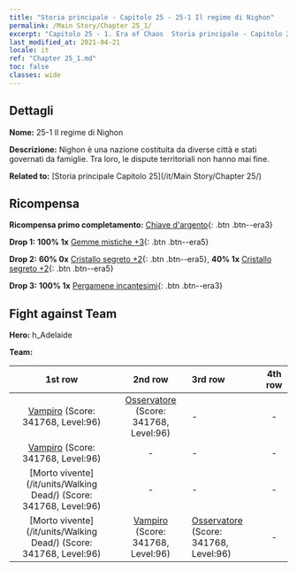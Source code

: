 ```yaml
---
title: "Storia principale - Capitolo 25 - 25-1 Il regime di Nighon"
permalink: /Main Story/Chapter 25_1/
excerpt: "Capitolo 25 - 1. Era of Chaos  Storia principale - Capitolo 25_1. 25-1 Il regime di Nighon"
last_modified_at: 2021-04-21
locale: it
ref: "Chapter 25_1.md"
toc: false
classes: wide
---
```


## Dettagli

 **Nome:** 25-1 Il regime di Nighon

 **Descrizione:** Nighon è una nazione costituita da diverse città e stati governati da famiglie. Tra loro, le dispute territoriali non hanno mai fine.

 **Related to:** [Storia principale Capitolo 25](/it/Main Story/Chapter 25/)

## Ricompensa

 **Ricompensa primo completamento:** [Chiave d'argento](/it/Items/con_693/){: .btn .btn--era3}

 **Drop 1:** **100% 1x** [Gemme mistiche +3](/it/Items/mat_86/){: .btn .btn--era5}

 **Drop 2:** **60% 0x** [Cristallo segreto +2](/it/Items/mat_80/){: .btn .btn--era5}, **40% 1x** [Cristallo segreto +2](/it/Items/mat_80/){: .btn .btn--era5}

 **Drop 3:** **100% 1x** [Pergamene incantesimi](/it/Items/con_694/){: .btn .btn--era3}


## Fight against Team
 **Hero:** h_Adelaide

 **Team:**


  | 1st row | 2nd row | 3rd row | 4th row |
  |:----:|:----:|:----|:----:|
  | [Vampiro](/it/units/Vampire/) (Score: 341768, Level:96)  | [Osservatore](/it/units/Beholder/) (Score: 341768, Level:96)  | - | - |
  | [Vampiro](/it/units/Vampire/) (Score: 341768, Level:96)  | - | - | - |
  | [Morto vivente](/it/units/Walking Dead/) (Score: 341768, Level:96)  | - | - | - |
  | [Morto vivente](/it/units/Walking Dead/) (Score: 341768, Level:96)  | [Vampiro](/it/units/Vampire/) (Score: 341768, Level:96)  | [Osservatore](/it/units/Beholder/) (Score: 341768, Level:96)  | - |


